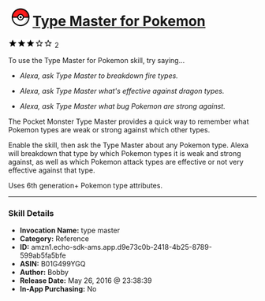 # &nbsp;<img src="skill_icon" alt="Type Master for Pokemon icon" width="36"> [Type Master for Pokemon](http://alexa.amazon.com/#skills/amzn1.echo-sdk-ams.app.d9e73c0b-2418-4b25-8789-599ab5fa5bfe)
![3 stars](../../images/ic_star_black_18dp_1x.png)![3 stars](../../images/ic_star_black_18dp_1x.png)![3 stars](../../images/ic_star_black_18dp_1x.png)![3 stars](../../images/ic_star_border_black_18dp_1x.png)![3 stars](../../images/ic_star_border_black_18dp_1x.png) 2

To use the Type Master for Pokemon skill, try saying...

* *Alexa, ask Type Master to breakdown fire types.*

* *Alexa, ask Type Master what's effective against dragon types.*

* *Alexa, ask Type Master what bug Pokemon are strong against.*

The Pocket Monster Type Master provides a quick way to remember what Pokemon types are weak or strong against which other types. 

Enable the skill, then ask the Type Master about any Pokemon type. Alexa will breakdown that type by which Pokemon types it is weak and strong against, as well as which Pokemon attack types are effective or not very effective against that type.

Uses 6th generation+ Pokemon type attributes.

***

### Skill Details

* **Invocation Name:** type master
* **Category:** Reference
* **ID:** amzn1.echo-sdk-ams.app.d9e73c0b-2418-4b25-8789-599ab5fa5bfe
* **ASIN:** B01G499YGQ
* **Author:** Bobby
* **Release Date:** May 26, 2016 @ 23:38:39
* **In-App Purchasing:** No
